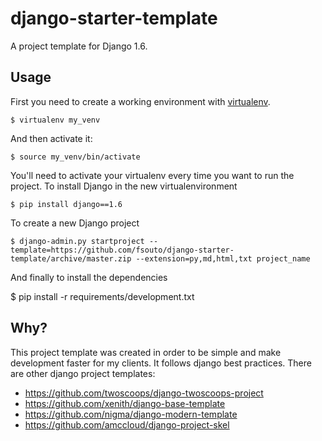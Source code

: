 # django-starter-template #

A project template for Django 1.6.

## Usage ##

First you need to create a working environment with [virtualenv](http://www.virtualenv.org/).

    $ virtualenv my_venv

And then activate it:

    $ source my_venv/bin/activate

You'll need to activate your virtualenv every time you want to run the project. To install Django in the new virtualenvironment

    $ pip install django==1.6

To create a new Django project

    $ django-admin.py startproject --template=https://github.com/fsouto/django-starter-template/archive/master.zip --extension=py,md,html,txt project_name

And finally to install the dependencies

   $ pip install -r requirements/development.txt

## Why? ##
This project template was created in order to be simple and make development faster for my clients. It follows django best practices. There are other django project templates:

 - https://github.com/twoscoops/django-twoscoops-project
 - https://github.com/xenith/django-base-template
 - https://github.com/nigma/django-modern-template
 - https://github.com/amccloud/django-project-skel